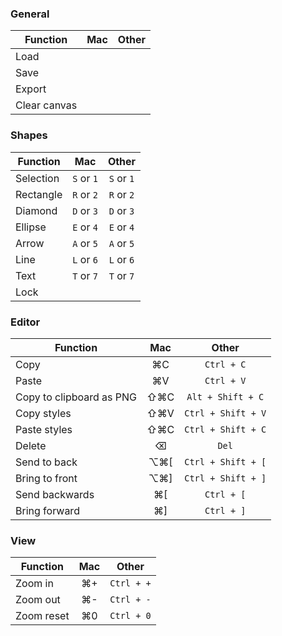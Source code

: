 ### General

| Function     | Mac | Other |
| ------------ | :-: | :---: |
| Load         |
| Save         |
| Export       |
| Clear canvas |

### Shapes

| Function  |    Mac     |   Other    |
| --------- | :--------: | :--------: |
| Selection | `S` or `1` | `S` or `1` |
| Rectangle | `R` or `2` | `R` or `2` |
| Diamond   | `D` or `3` | `D` or `3` |
| Ellipse   | `E` or `4` | `E` or `4` |
| Arrow     | `A` or `5` | `A` or `5` |
| Line      | `L` or `6` | `L` or `6` |
| Text      | `T` or `7` | `T` or `7` |
| Lock      |            |            |

### Editor

| Function                 | Mac  |       Other        |
| ------------------------ | :--: | :----------------: |
| Copy                     |  ⌘C  |     `Ctrl + C`     |
| Paste                    |  ⌘V  |     `Ctrl + V`     |
| Copy to clipboard as PNG | ⇧⌘C  | `Alt + Shift + C`  |
| Copy styles              | ⇧⌘V  | `Ctrl + Shift + V` |
| Paste styles             | ⇧⌘C  | `Ctrl + Shift + C` |
| Delete                   |  ⌫   |       `Del`        |
| Send to back             | ⌥⌘\[ | `Ctrl + Shift + [` |
| Bring to front           | ⌥⌘\] | `Ctrl + Shift + ]` |
| Send backwards           | ⌘\[  |     `Ctrl + [`     |
| Bring forward            | ⌘\]  |     `Ctrl + ]`     |

### View

| Function   | Mac |   Other    |
| ---------- | :-: | :--------: |
| Zoom in    | ⌘+  | `Ctrl + +` |
| Zoom out   | ⌘-  | `Ctrl + -` |
| Zoom reset | ⌘0  | `Ctrl + 0` |
